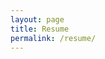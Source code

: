 ```yaml
---
layout: page
title: Resume
permalink: /resume/
---
```





[^_^]: #	"[CV_student_202007]({{site.baseurl}}/assets/CV_202007.pdf)."

